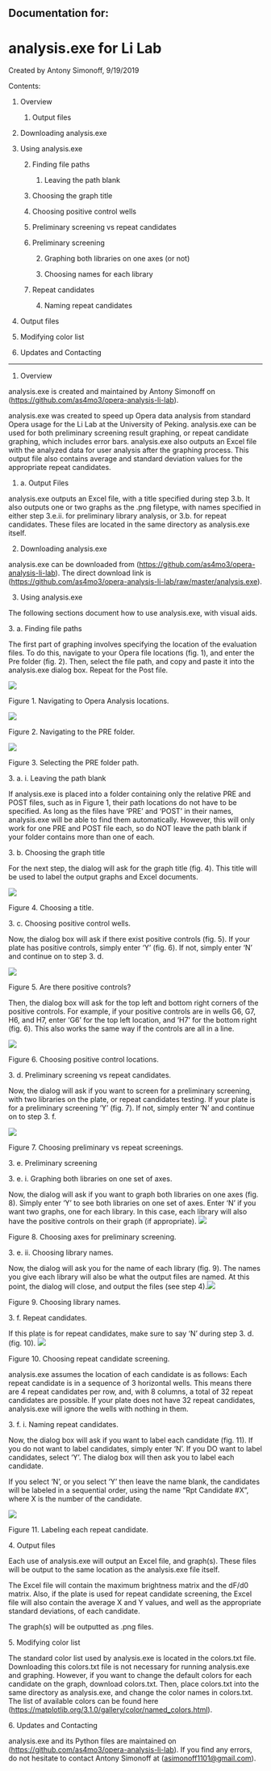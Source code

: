 ## Documentation for:

# analysis.exe for Li Lab

Created by Antony Simonoff, 9/19/2019

Contents:

1.  Overview
    
    1.  Output files

2.  Downloading analysis.exe

3.  Using analysis.exe
    
    2.  Finding file paths
        
        1.  Leaving the path blank
    
    3.  Choosing the graph title
    
    4.  Choosing positive control wells
    
    5.  Preliminary screening vs repeat candidates
    
    6.  Preliminary screening
        
        2.  Graphing both libraries on one axes (or not)
        
        3.  Choosing names for each library
    
    7.  Repeat candidates
        
        4.  Naming repeat candidates

4.  Output files

5.  Modifying color list

6.  Updates and Contacting 

<!-- end list -->

---

1.  Overview


analysis.exe is created and maintained by Antony Simonoff on
(<https://github.com/as4mo3/opera-analysis-li-lab>).


analysis.exe was created to speed up Opera data analysis from standard
Opera usage for the Li Lab at the University of Peking. analysis.exe can
be used for both preliminary screening result graphing, or repeat
candidate graphing, which includes error bars. analysis.exe also outputs
an Excel file with the analyzed data for user analysis after the
graphing process. This output file also contains average and standard
deviation values for the appropriate repeat candidates.


1.  a. Output Files


analysis.exe outputs an Excel file, with a title specified during step
3.b. It also outputs one or two graphs as the .png filetype, with names
specified in either step 3.e.ii. for preliminary library analysis, or
3.b. for repeat candidates. These files are located in the same
directory as analysis.exe itself.


2.  Downloading analysis.exe


analysis.exe can be downloaded from
(<https://github.com/as4mo3/opera-analysis-li-lab>). The direct download
link is
(<https://github.com/as4mo3/opera-analysis-li-lab/raw/master/analysis.exe>).


3.  Using analysis.exe


The following sections document how to use analysis.exe, with visual aids.

3\. a. Finding file paths


The first part of graphing involves specifying the location of the
evaluation files. To do this, navigate to your Opera file locations
(fig. 1), and enter the Pre folder (fig. 2). Then, select the file path,
and copy and paste it into the analysis.exe dialog box. Repeat for the
Post file.


![](./media/image1.png)

Figure 1. Navigating to Opera Analysis locations.

![](./media/image2.png)

Figure 2. Navigating to the PRE folder.

![](./media/image3.png)

Figure 3. Selecting the PRE folder path.

3\. a. i. Leaving the path blank


If analysis.exe is placed into a folder containing only the relative PRE
and POST files, such as in Figure 1, their path locations do not have to
be specified. As long as the files have ‘PRE’ and ‘POST’ in their names,
analysis.exe will be able to find them automatically. However, this will
only work for one PRE and POST file each, so do NOT leave the path blank
if your folder contains more than one of each.


3\. b. Choosing the graph title


For the next step, the dialog will ask for the graph title (fig. 4).
This title will be used to label the output graphs and Excel documents.

![](./media/image4.png)

Figure 4. Choosing a title.


3\. c. Choosing positive control wells.


Now, the dialog box will ask if there exist positive controls (fig. 5).
If your plate has positive controls, simply enter ‘Y’ (fig. 6). If not,
simply enter ‘N’ and continue on to step 3. d.

![](./media/image5.png)

Figure 5. Are there positive controls?


Then, the dialog box will ask for the top left and bottom right corners
of the positive controls. For example, if your positive controls are in
wells G6, G7, H6, and H7, enter ‘G6’ for the top left location, and ‘H7’
for the bottom right (fig. 6). This also works the same way if the
controls are all in a line.


![](./media/image6.png)

Figure 6. Choosing positive control locations.

3\. d. Preliminary screening vs repeat candidates.


Now, the dialog will ask if you want to screen for a preliminary
screening, with two libraries on the plate, or repeat candidates
testing. If your plate is for a preliminary screening ‘Y’ (fig. 7). If
not, simply enter ‘N’ and continue on to step 3. f.

![](./media/image7.png)

Figure 7. Choosing preliminary vs repeat screenings.

3\. e. Preliminary screening

3\. e. i. Graphing both libraries on one set of axes.


Now, the dialog will ask if you want to graph both libraries on one axes
(fig. 8). Simply enter ‘Y’ to see both libraries on one set of axes.
Enter ‘N’ if you want two graphs, one for each library. In this case,
each library will also have the positive controls on their graph (if
appropriate). ![](./media/image8.png)

Figure 8. Choosing axes for preliminary screening.

3\. e. ii. Choosing library names.


Now, the dialog will ask you for the name of each library (fig. 9). The
names you give each library will also be what the output files are
named. At this point, the dialog will close, and output the files (see
step 4).![](./media/image9.png)

Figure 9. Choosing library names.

3\. f. Repeat candidates.

If this plate is for repeat candidates, make sure to say ‘N’ during step
3. d. (fig. 10). ![](./media/image10.png)

Figure 10. Choosing repeat candidate screening.


analysis.exe assumes the location of each candidate is as follows: Each
repeat candidate is in a sequence of 3 horizontal wells. This means
there are 4 repeat candidates per row, and, with 8 columns, a total of
32 repeat candidates are possible. If your plate does not have 32 repeat
candidates, analysis.exe will ignore the wells with nothing in them.

3\. f. i. Naming repeat candidates.


Now, the dialog box will ask if you want to label each candidate (fig.
11). If you do not want to label candidates, simply enter ‘N’. If you DO
want to label candidates, select ‘Y’. The dialog box will then ask you
to label each candidate.


If you select ‘N’, or you select ‘Y’ then leave the name blank, the
candidates will be labeled in a sequential order, using the name “Rpt
Candidate \#X”, where X is the number of the candidate.

![](./media/image11.png)

Figure 11. Labeling each repeat candidate.

4\. Output files


Each use of analysis.exe will output an Excel file, and graph(s). These
files will be output to the same location as the analysis.exe file
itself.


The Excel file will contain the maximum brightness matrix and the dF/d0
matrix. Also, if the plate is used for repeat candidate screening, the
Excel file will also contain the average X and Y values, and well as the
appropriate standard deviations, of each candidate.


The graph(s) will be outputted as .png files.

5\. Modifying color list


The standard color list used by analysis.exe is located in the
colors.txt file. Downloading this colors.txt file is not necessary for
running analysis.exe and graphing. However, if you want to change the
default colors for each candidate on the graph, download colors.txt.
Then, place colors.txt into the same directory as analysis.exe, and
change the color names in colors.txt. The list of available colors can
be found here
(<https://matplotlib.org/3.1.0/gallery/color/named_colors.html>).


6\. Updates and Contacting


analysis.exe and its Python files are maintained on
(<https://github.com/as4mo3/opera-analysis-li-lab>). If you find any
errors, do not hesitate to contact Antony Simonoff at
(<asimonoff1101@gmail.com>).

